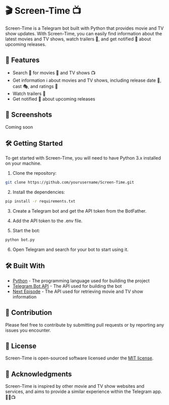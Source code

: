# 🎬 Screen-Time 📺

Screen-Time is a Telegram bot built with Python that provides movie and TV show updates. With Screen-Time, you can easily find information about the latest movies and TV shows, watch trailers 🍿, and get notified 📩 about upcoming releases.

## 🚀 Features

- Search 🔎 for movies 🎥 and TV shows 📺
- Get information ℹ️ about movies and TV shows, including release date 📅, cast 🎭, and ratings 🌟
- Watch trailers 🍿
- Get notified 📩 about upcoming releases

## 📸 Screenshots

Coming soon

## 🛠️ Getting Started

To get started with Screen-Time, you will need to have Python 3.x installed on your machine.

1. Clone the repository:

```bash
git clone https://github.com/yourusername/Screen-Time.git
```

2. Install the dependencies:

```bash
pip install -r requirements.txt
```

3. Create a Telegram bot and get the API token from the BotFather.

4. Add the API token to the .env file.

5. Start the bot:

```bash
python bot.py
```

6. Open Telegram and search for your bot to start using it.

## 🛠️ Built With

- [Python](https://www.python.org/) - The programming language used for building the project
- [Telegram Bot API](https://core.telegram.org/bots/api) - The API used for building the bot
- [Next Episode](https://next-episode.net/) - The API used for retrieving movie and TV show information

## 👥 Contribution

Please feel free to contribute by submitting pull requests or by reporting any issues you encounter.

## 📝 License

Screen-Time is open-sourced software licensed under the [MIT license](https://opensource.org/licenses/MIT).

## 🙏 Acknowledgments

Screen-Time is inspired by other movie and TV show websites and services, and aims to provide a similar experience within the Telegram app. 🤖🍿📺
